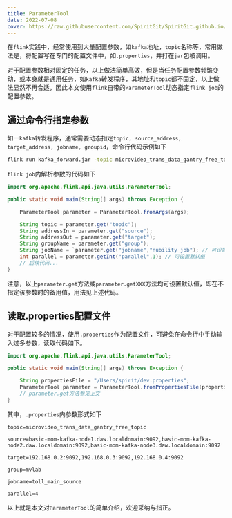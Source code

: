 ```yaml
---
title: ParameterTool
date: 2022-07-08
cover: https://raw.githubusercontent.com/SpiritGit/SpiritGit.github.io/main/src/images/covers/flink_logo.jpg
---
```


在`flink`实践中，经常使用到大量配置参数，如`kafka`地址，`topic`名称等，常用做法是，将配置写在专门的配置文件中，如`.properties`，并打在`jar`包被调用。

对于配置参数相对固定的任务，以上做法简单高效，但是当任务配置参数频繁变动，或本身就是通用任务，如`kafka`转发程序，其地址和`topic`都不固定，以上做法显然不再合适，因此本文使用`flink`自带的`ParameterTool`动态指定`flink job`的配置参数。

## 通过命令行指定参数

如一`kafka`转发程序，通常需要动态指定`topic, source_address, target_address, jobname, groupid`，命令行代码示例如下

```bash
flink run kafka_forward.jar -topic microvideo_trans_data_gantry_free_topic -source basic-mom-kafka-node1.daw.localdomain:9092,basic-mom-kafka-node2.daw.localdomain:9092,basic-mom-kafka-node3.daw.localdomain:9092 -target 192.168.0.2:9092,192.168.0.3:9092,192.168.0.4:9092 -group mvlab -jobname toll_main_source -parallel 4
```

`flink job`内解析参数的代码如下

```java
import org.apache.flink.api.java.utils.ParameterTool;

public static void main(String[] args) throws Exception {

    ParameterTool parameter = ParameterTool.fromArgs(args);

    String topic = parameter.get("topic");
    String addressIn = parameter.get("source");
    String addressOut = parameter.get("target");
    String groupName = parameter.get("group");
    String jobName = `parameter.get("jobname","nubility job"); // 可设置默认值
    int parallel = parameter.getInt("parallel",1); // 可设置默认值
    // 后续代码...
}
```
注意，以上`parameter.get`方法或`parameter.getXXX`方法均可设置默认值，即在不指定该参数时的备用值，用法见上述代码。


## 读取.properties配置文件

对于配置较多的情况，使用`.properties`作为配置文件，可避免在命令行中手动输入过多参数，读取代码如下。
```java
import org.apache.flink.api.java.utils.ParameterTool;

public static void main(String[] args) throws Exception {

    String propertiesFile = "/Users/spirit/dev.properties";
    ParameterTool parameter = ParameterTool.fromPropertiesFile(propertiesFile);
    // parameter.get方法参见上文
}
```
其中，`.properties`内参数形式如下

```properties
topic=microvideo_trans_data_gantry_free_topic 

source=basic-mom-kafka-node1.daw.localdomain:9092,basic-mom-kafka-node2.daw.localdomain:9092,basic-mom-kafka-node3.daw.localdomain:9092 

target=192.168.0.2:9092,192.168.0.3:9092,192.168.0.4:9092 

group=mvlab 

jobname=toll_main_source 

parallel=4
```

以上就是本文对`ParameterTool`的简单介绍，欢迎采纳与指正。


